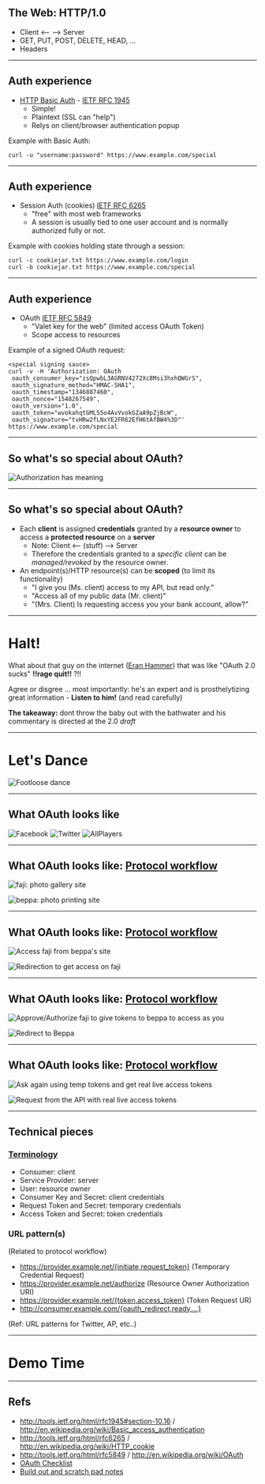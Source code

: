 ## The Web: HTTP/1.0

*  Client <-- --> Server
*  GET, PUT, POST, DELETE, HEAD, ...
*  Headers

----

## Auth experience

*  [HTTP Basic Auth](http://en.wikipedia.org/wiki/Basic_access_authentication) - [IETF RFC 1945](http://tools.ietf.org/html/rfc1945#section-10.16)
   *  Simple!
   *  Plaintext (SSL can "help")
   *  Relys on client/browser authentication popup

Example with Basic Auth:

    curl -u "username:password" https://www.example.com/special

----

## Auth experience

*  Session Auth (cookies) [IETF RFC 6265](http://tools.ietf.org/html/rfc6265)
   *  "free" with most web frameworks
   *  A session is usually tied to one user account and is normally authorized fully or not.

Example with cookies holding state through a session:

    curl -c cookiejar.txt https://www.example.com/login
    curl -b cookiejar.txt https://www.example.com/special

----

## Auth experience

*  OAuth [IETF RFC 5849](http://tools.ietf.org/html/rfc5849)
   *  "Valet key for the web" (limited access OAuth Token)
   *  Scope access to resources

Example of a signed OAuth request:

    <special signing sauce>
    curl -v -H 'Authorization: OAuth
     oauth_consumer_key="zsQpwbL3AGRNV4272Xc8Msi3hxhQWGrS",
     oauth_signature_method="HMAC-SHA1",
     oauth_timestamp="1346887460",
     oauth_nonce="1548267549",
     oauth_version="1.0",
     oauth_token="wvokahqtGMLS5o4AvVvokGZaA9pZjBcW",
     oauth_signature="tvHRw2fLNxYE2FR62EfH6tAfBW4%3D"'
    https://www.example.com/special


----

## So what's so special about OAuth?

![Authorization has meaning](http://hueniverse.com/wp-content/uploads/2007/12/My-Endpoints.png)

----

## So what's so special about OAuth?

*  Each **client** is assigned **credentials** granted by a **resource owner** to access a **protected resource** on a **server**
   *  Note: Client <-- (stuff) --> Server
   *  Therefore the credentials granted to a *specific client* can be *managed/revoked* by the resource owner.
*  An endpoint(s)/HTTP resource(s) can be **scoped** (to limit its functionality)
   *  "I give you (Ms. client) access to my API, but read only."
   *  "Access all of my public data (Mr. client)"
   *  "(Mrs. Client) Is requesting access you your bank account, allow?"

----

# Halt!

What about that guy on the internet ([Eran Hammer](http://hueniverse.com/oauth/)) that was like "OAuth 2.0 sucks" **!!rage quit!!** ?!!

Agree or disgree … most importantly: he's an expert and is prosthelytizing great information - **Listen to him!** (and read carefully)

**The takeaway:** dont throw the baby out with the bathwater and his commentary is directed at the 2.0 *draft*

----

# Let's Dance

![Footloose dance](http://f.cl.ly/items/2f1T0o283F2T1B1a3V0Y/footlose1_i270x270.jpg)

----

## What OAuth looks like

![Facebook](http://f.cl.ly/items/1d2i1g2R3S2L3b2b2X3O/20120906001549.png)
![Twitter](http://f.cl.ly/items/031j2u1K1b2P1i1e3u1G/20120906001612.png)
![AllPlayers](http://f.cl.ly/items/2A2F3P2I1D3p0T2E390d/20120906001808.png)

----

## What OAuth looks like: [Protocol workflow](http://hueniverse.com/oauth/guide/workflow/)

![faji: photo gallery site](http://hueniverse.com/wp-content/uploads/2009/09/screen1.png)

![beppa: photo printing site](http://hueniverse.com/wp-content/uploads/2009/09/screen2.png)

----

## What OAuth looks like: [Protocol workflow](http://hueniverse.com/oauth/guide/workflow/)

![Access faji from beppa's site](http://hueniverse.com/wp-content/uploads/2009/12/flow2grfc.png)

![Redirection to get access on faji](http://hueniverse.com/wp-content/uploads/2009/09/screen3.png)

----

## What OAuth looks like: [Protocol workflow](http://hueniverse.com/oauth/guide/workflow/)

![Approve/Authorize faji to give tokens to beppa to access as you](http://hueniverse.com/wp-content/uploads/2009/09/screen4.png)

![Redirect to Beppa](http://hueniverse.com/wp-content/uploads/2009/09/screen5.png)

----

## What OAuth looks like: [Protocol workflow](http://hueniverse.com/oauth/guide/workflow/)

![Ask again using temp tokens and get real live access tokens](http://hueniverse.com/wp-content/uploads/2009/12/flow3grfc.png)

![Request from the API with real live access tokens](http://hueniverse.com/wp-content/uploads/2009/09/screen6.png)

----

## Technical pieces

### [Terminology](http://tools.ietf.org/html/rfc5849#section-1.1)

*  Consumer:  client
*  Service Provider:  server
*  User:  resource owner
*  Consumer Key and Secret:  client credentials
*  Request Token and Secret:  temporary credentials
*  Access Token and Secret:  token credentials


### URL pattern(s)

(Related to protocol workflow)

*  https://provider.example.net/{initiate,request_token} (Temporary Credential Request)
*  https://provider.example.net/authorize (Resource Owner Authorization URI)
*  https://provider.example.net/{token,access_token} (Token Request UR)
*  http://consumer.example.com/{oauth_redirect,ready,...}

(Ref: URL patterns for Twitter, AP, etc..)

----

# Demo Time


----

## Refs

*  http://tools.ietf.org/html/rfc1945#section-10.16 / http://en.wikipedia.org/wiki/Basic_access_authentication
*  http://tools.ietf.org/html/rfc6265 / http://en.wikipedia.org/wiki/HTTP_cookie
*  http://tools.ietf.org/html/rfc5849 / http://en.wikipedia.org/wiki/OAuth
*  [OAuth Checklist](http://oauthchecklist.org/)
*  [Build out and scratch pad notes](https://gist.github.com/1595718)

